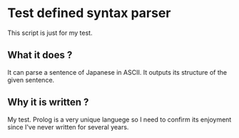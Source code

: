 # Test defined syntax parser
This script is just for my test.

## What it does ?
It can parse a sentence of Japanese in ASCII.
It outputs its structure of the given sentence.

## Why it is written ?
My test.
Prolog is a very unique languege so I need to confirm its enjoyment
since I've never written for several years.


